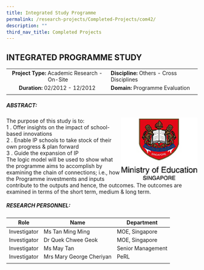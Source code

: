 ```yaml
---
title: Integrated Study Programme
permalink: /research-projects/Completed-Projects/com42/
description: ""
third_nav_title: Completed Projects
---
```

## INTEGRATED PROGRAMME STUDY

|   |   |
|:-:|---|
| **Project Type:** Academic Research \- On-Site  | **Discipline:** Others - Cross Disciplines  |
| **Duration:** 02/2012 - 12/2012  |**Domain:** Programme Evaluation   |
|   |   |

##### ABSTRACT:

<img src="/images/integrated programme study_moe logo.jpg" style="width:40%" align=right>

The purpose of this study is to:<br>
1 \.  Offer insights on the impact of school-based innovations<br>
2 \.  Enable IP schools to take stock of their own progress & plan forward<br>
3 \.  Guide the expansion of IP<br>
The logic model will be used to show what the programme aims to accomplish by examining the chain of connections; i.e., how the Programme investments and inputs contribute to the outputs and hence, the outcomes. The outcomes are examined in terms of the short term, medium & long term.

##### RESEARCH PERSONNEL:

| Role  | Name  | Department  |
|:-:|---|---|
| Investigator  | Ms Tan Ming Ming  | MOE, Singapore  |
|  Investigator | Dr Quek Chwee Geok  | MOE, Singapore  |
| Investigator  | Ms May Tan  | Senior Management  |
| Investigator  | Mrs Mary George Cheriyan  | PeRL  |
|   |   |   |